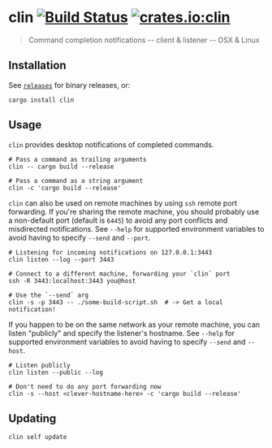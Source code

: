 # clin [![Build Status](https://travis-ci.org/jaemk/clin.svg?branch=master)](https://travis-ci.org/jaemk/clin) [![crates.io:clin](https://img.shields.io/crates/v/clin.svg?label=clin)](https://crates.io/crates/clin)

> Command completion notifications -- client & listener -- OSX & Linux

## Installation

See [`releases`](https://github.com/jaemk/clin/releases) for binary releases, or:

```
cargo install clin
```

## Usage

`clin` provides desktop notifications of completed commands.

```
# Pass a command as trailing arguments
clin -- cargo build --release

# Pass a command as a string argument
clin -c 'cargo build --release'
```

`clin` can also be used on remote machines by using `ssh` remote port forwarding.
If you're sharing the remote machine, you should probably use a non-default port (default is `6445`)
to avoid any port conflicts and misdirected notifications. See `--help` for supported environment
variables to avoid having to specify `--send` and `--port`.

```
# Listening for incoming notifications on 127.0.0.1:3443
clin listen --log --port 3443

# Connect to a different machine, forwarding your `clin` port
ssh -R 3443:localhost:3443 you@host

# Use the `--send` arg
clin -s -p 3443 -- ./some-build-script.sh  # -> Get a local notification!
```

If you happen to be on the same network as your remote machine, you can listen "publicly" and specify the listener's hostname.
See `--help` for supported environment variables to avoid having to specify `--send` and `--host`.

```
# Listen publicly
clin listen --public --log

# Don't need to do any port forwarding now
clin -s --host <clever-hostname-here> -c 'cargo build --release'
```

## Updating

```
clin self update
```

